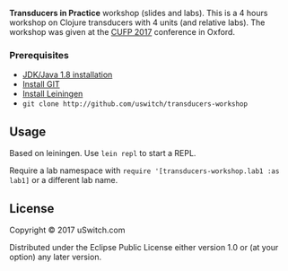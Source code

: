 **Transducers in Practice** workshop (slides and labs). This is a 4 hours workshop on Clojure transducers with 4 units (and relative labs). The workshop was given at the [CUFP 2017](http://cufp.org/2017/) conference in Oxford.

### Prerequisites

* [JDK/Java 1.8 installation](http://www.oracle.com/technetwork/java/javase/downloads/jdk8-downloads-2133151.html)
* [Install GIT](https://git-scm.com/book/en/v2/Getting-Started-Installing-Git)
* [Install Leiningen](https://leiningen.org/#install)
* `git clone http://github.com/uswitch/transducers-workshop`

## Usage

Based on leiningen. Use `lein repl` to start a REPL.

Require a lab namespace with `require '[transducers-workshop.lab1 :as lab1]` or a different lab name.

## License

Copyright © 2017 uSwitch.com

Distributed under the Eclipse Public License either version 1.0 or (at
your option) any later version.
